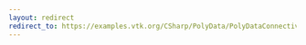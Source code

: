 ```yaml
---
layout: redirect
redirect_to: https://examples.vtk.org/CSharp/PolyData/PolyDataConnectivityFilter_LargestRegion/
---
```

